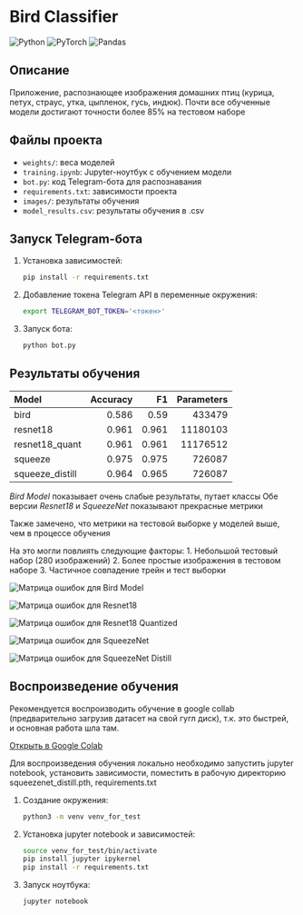 # Bird Classifier

![Python](https://img.shields.io/badge/python-3.10-blue)
![PyTorch](https://img.shields.io/badge/pytorch-2.5.1%2Bcu121-orange)
![Pandas](https://img.shields.io/badge/pandas-2.2.2-lightgrey)

## Описание
Приложение, распознающее изображения домашних птиц (курица, петух, страус, утка, цыпленок, гусь, индюк). Почти все обученные модели достигают точности более 85% на тестовом наборе

## Файлы проекта
- `weights/`: веса моделей
- `training.ipynb`: Jupyter-ноутбук с обучением модели
- `bot.py`: код Telegram-бота для распознавания
- `requirements.txt`: зависимости проекта
- `images/`: результаты обучения
- `model_results.csv`: результаты обучения в .csv

## Запуск Telegram-бота
1. Установка зависимостей:
    ```bash
    pip install -r requirements.txt
    ```
2. Добавление токена Telegram API в переменные окружения:
    ```bash
    export TELEGRAM_BOT_TOKEN='<токен>'
    ```
3. Запуск бота:
    ```bash
    python bot.py
    ```

## Результаты обучения 

| Model           |   Accuracy |    F1 |   Parameters |
|:----------------|-----------:|------:|-------------:|
| bird            |      0.586 | 0.59  |       433479 |
| resnet18        |      0.961 | 0.961 |     11180103 |
| resnet18_quant  |      0.961 | 0.961 |     11176512 |
| squeeze         |      0.975 | 0.975 |       726087 |
| squeeze_distill |      0.964 | 0.965 |       726087 |

*Bird Model* показывает очень слабые результаты, путает классы 
Обе версии *Resnet18* и *SqueezeNet* показывают прекрасные метрики

Также замечено, что метрики на тестовой выборке у моделей выше, чем в процессе обучения

На это могли повлиять следующие факторы: 
    1. Небольшой тестовый набор (280 изображений)
    2. Более простые изображения в тестовом наборе
    3. Частичное совпадение трейн и тест выборки

![Матрица ошибок для Bird Model](images/confusion_matrix_bird.png)

![Матрица ошибок для Resnet18](images/confusion_matrix_resnet18.png)

![Матрица ошибок для Resnet18 Quantized](images/confusion_matrix_resnet18_quant.png)

![Матрица ошибок для SqueezeNet](images/confusion_matrix_squeeze.png)

![Матрица ошибок для SqueezeNet Distill](images/confusion_matrix_squeeze_distill.png)

## Воспроизведение обучения

Рекомендуется воспроизводить обучение в google collab (предварительно загрузив датасет на свой гугл диск), т.к. это быстрей, и основная работа шла там.

[Открыть в Google Colab](https://colab.research.google.com/drive/1paSYm2p5zJFA7SQT0Y192bq_zaB5rgBV?usp=sharing)

Для воспроизведения обучения локально необходимо запустить jupyter notebook, установить зависимости, поместить в рабочую директорию squeezenet_distill.pth, requirements.txt

1. Создание окружения:
    ```bash
    python3 -m venv venv_for_test
    ```
2. Установка jupyter notebook и зависимостей:
    ```bash
    source venv_for_test/bin/activate
    pip install jupyter ipykernel
    pip install -r requirements.txt
    ```
3. Запуск ноутбука:
    ```bash
    jupyter notebook
    ```
